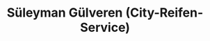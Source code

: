 ---
title: "Süleyman Gülveren (City-Reifen-Service)"
url: /buehl/sueleyman-guelveren-city-reifen-service/
shop: Reifen
---
